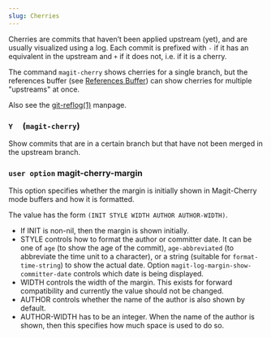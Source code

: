 ```yaml
---
slug: Cherries
---
```


Cherries are commits that haven’t been applied upstream (yet), and are usually visualized using a log. Each commit is prefixed with `-` if it has an equivalent in the upstream and `+` if it does not, i.e. if it is a cherry.

The command `magit-cherry` shows cherries for a single branch, but the references buffer (see [References Buffer](References-Buffer)) can show cherries for multiple "upstreams" at once.

Also see the [git-reflog(1)](http://git-scm.com/docs/git-reflog) manpage.

### `Y`     (`magit-cherry`)

Show commits that are in a certain branch but that have not been merged in the upstream branch.

### <span className="tag useroption">`user option`</span> **magit-cherry-margin**

This option specifies whether the margin is initially shown in Magit-Cherry mode buffers and how it is formatted.

The value has the form `(INIT STYLE WIDTH AUTHOR AUTHOR-WIDTH)`.

*   If INIT is non-nil, then the margin is shown initially.
*   STYLE controls how to format the author or committer date. It can be one of `age` (to show the age of the commit), `age-abbreviated` (to abbreviate the time unit to a character), or a string (suitable for `format-time-string`) to show the actual date. Option `magit-log-margin-show-committer-date` controls which date is being displayed.
*   WIDTH controls the width of the margin. This exists for forward compatibility and currently the value should not be changed.
*   AUTHOR controls whether the name of the author is also shown by default.
*   AUTHOR-WIDTH has to be an integer. When the name of the author is shown, then this specifies how much space is used to do so.
